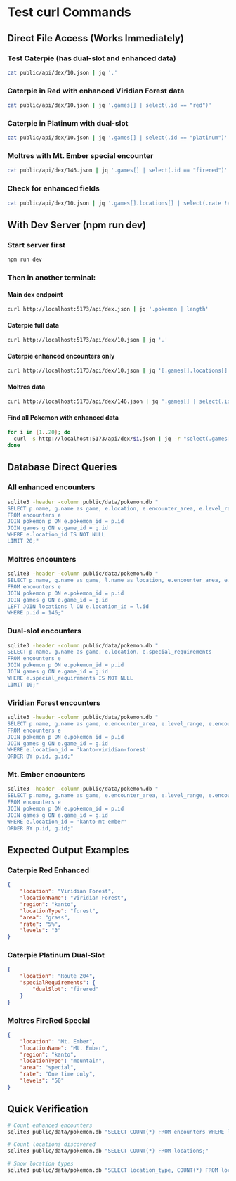 # Test curl Commands

## Direct File Access (Works Immediately)

### Test Caterpie (has dual-slot and enhanced data)

```bash
cat public/api/dex/10.json | jq '.'
```

### Caterpie in Red with enhanced Viridian Forest data

```bash
cat public/api/dex/10.json | jq '.games[] | select(.id == "red")'
```

### Caterpie in Platinum with dual-slot

```bash
cat public/api/dex/10.json | jq '.games[] | select(.id == "platinum")'
```

### Moltres with Mt. Ember special encounter

```bash
cat public/api/dex/146.json | jq '.games[] | select(.id == "firered")'
```

### Check for enhanced fields

```bash
cat public/api/dex/10.json | jq '.games[].locations[] | select(.rate != null)'
```

## With Dev Server (npm run dev)

### Start server first

```bash
npm run dev
```

### Then in another terminal:

#### Main dex endpoint

```bash
curl http://localhost:5173/api/dex.json | jq '.pokemon | length'
```

#### Caterpie full data

```bash
curl http://localhost:5173/api/dex/10.json | jq '.'
```

#### Caterpie enhanced encounters only

```bash
curl http://localhost:5173/api/dex/10.json | jq '[.games[].locations[] | select(.rate != null)]'
```

#### Moltres data

```bash
curl http://localhost:5173/api/dex/146.json | jq '.games[] | select(.id == "firered") | .locations'
```

#### Find all Pokemon with enhanced data

```bash
for i in {1..20}; do
  curl -s http://localhost:5173/api/dex/$i.json | jq -r "select(.games[].locations[]?.rate != null) | \"#\(.id) \(.name) has enhanced data\""
done
```

## Database Direct Queries

### All enhanced encounters

```bash
sqlite3 -header -column public/data/pokemon.db "
SELECT p.name, g.name as game, e.location, e.encounter_area, e.level_range, e.encounter_rate
FROM encounters e
JOIN pokemon p ON e.pokemon_id = p.id
JOIN games g ON e.game_id = g.id
WHERE e.location_id IS NOT NULL
LIMIT 20;"
```

### Moltres encounters

```bash
sqlite3 -header -column public/data/pokemon.db "
SELECT p.name, g.name as game, l.name as location, e.encounter_area, e.level_range, e.encounter_rate
FROM encounters e
JOIN pokemon p ON e.pokemon_id = p.id
JOIN games g ON e.game_id = g.id
LEFT JOIN locations l ON e.location_id = l.id
WHERE p.id = 146;"
```

### Dual-slot encounters

```bash
sqlite3 -header -column public/data/pokemon.db "
SELECT p.name, g.name as game, e.location, e.special_requirements
FROM encounters e
JOIN pokemon p ON e.pokemon_id = p.id
JOIN games g ON e.game_id = g.id
WHERE e.special_requirements IS NOT NULL
LIMIT 10;"
```

### Viridian Forest encounters

```bash
sqlite3 -header -column public/data/pokemon.db "
SELECT p.name, g.name as game, e.encounter_area, e.level_range, e.encounter_rate
FROM encounters e
JOIN pokemon p ON e.pokemon_id = p.id
JOIN games g ON e.game_id = g.id
WHERE e.location_id = 'kanto-viridian-forest'
ORDER BY p.id, g.id;"
```

### Mt. Ember encounters

```bash
sqlite3 -header -column public/data/pokemon.db "
SELECT p.name, g.name as game, e.encounter_area, e.level_range, e.encounter_rate
FROM encounters e
JOIN pokemon p ON e.pokemon_id = p.id
JOIN games g ON e.game_id = g.id
WHERE e.location_id = 'kanto-mt-ember'
ORDER BY p.id, g.id;"
```

## Expected Output Examples

### Caterpie Red Enhanced

```json
{
	"location": "Viridian Forest",
	"locationName": "Viridian Forest",
	"region": "kanto",
	"locationType": "forest",
	"area": "grass",
	"rate": "5%",
	"levels": "3"
}
```

### Caterpie Platinum Dual-Slot

```json
{
	"location": "Route 204",
	"specialRequirements": {
		"dualSlot": "firered"
	}
}
```

### Moltres FireRed Special

```json
{
	"location": "Mt. Ember",
	"locationName": "Mt. Ember",
	"region": "kanto",
	"locationType": "mountain",
	"area": "special",
	"rate": "One time only",
	"levels": "50"
}
```

## Quick Verification

```bash
# Count enhanced encounters
sqlite3 public/data/pokemon.db "SELECT COUNT(*) FROM encounters WHERE location_id IS NOT NULL;"

# Count locations discovered
sqlite3 public/data/pokemon.db "SELECT COUNT(*) FROM locations;"

# Show location types
sqlite3 public/data/pokemon.db "SELECT location_type, COUNT(*) FROM locations GROUP BY location_type;"
```
